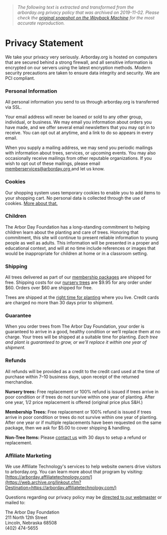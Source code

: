 > *The following text is extracted and transformed from the arborday.org privacy policy that was archived on 2019-11-02. Please check the [original snapshot on the Wayback Machine](https://web.archive.org/web/20191102053704id_/https%3A//www.arborday.org/generalinfo/privacy.cfm) for the most accurate reproduction.*

# Privacy Statement

We take your privacy very seriously. Arborday.org is hosted on computers that are secured behind a strong firewall, and all sensitive information is encrypted on our servers using the latest encryption methods. Modern security precautions are taken to ensure data integrity and security. We are PCI compliant. 

### Personal Information

All personal information you send to us through arborday.org is transferred via SSL.

Your email address will never be loaned or sold to any other group, individual, or business. We may email you information about orders you have made, and we offer several email newsletters that you may opt in to receive. You can opt out at anytime, and a link to do so appears in every email. 

When you supply a mailing address, we may send you periodic mailings with information about trees, services, or upcoming events. You may also occasionally receive mailings from other reputable organizations. If you wish to opt out of these mailings, please email [memberservices@arborday.org ](mailto:memberservices@arborday.org)and let us know. 

### Cookies

Our shopping system uses temporary cookies to enable you to add items to your shopping cart. No personal data is collected through the use of cookies. [More about that.](https://web.archive.org/web/20191102053704id_/https%3A//www.arborday.org/generalinfo/nocookies.cfm)

### Children

The Arbor Day Foundation has a long-standing commitment to helping children learn about the planting and care of trees. Honoring that commitment, this site will continue to present reliable information to young people as well as adults. This information will be presented in a proper and educational context, and will at no time include references or images that would be inappropriate for children at home or in a classroom setting. 

### Shipping

All trees delivered as part of our [membership packages](https://web.archive.org/shopping/memberships/memberships.cfm?membership=trees) are shipped for free. Shipping costs for our [nursery trees](https://web.archive.org/shopping/trees/) are $9.95 for any order under $60. Orders over $60 are shipped for free. 

Trees are shipped at the [right time for planting](https://web.archive.org/TreeInfo/ShippingSchedule.cfm) where you live. Credit cards are charged no more than 30 days prior to shipment.

### Guarantee

When you order trees from The Arbor Day Foundation, your order is guaranteed to arrive in a good, healthy condition or we’ll replace them at no charge. Your trees will be shipped at a suitable time for planting. _Each tree and plant is guaranteed to grow, or we’ll replace it within one year of shipment._

### Refunds

All refunds will be provided as a credit to the credit card used at the time of purchase within 7–10 business days, upon receipt of the returned merchandise.

**Nursery trees:** Free replacement or 100% refund is issued if trees arrive in poor condition or if trees do not survive within one year of planting. After one year, 1/2 price replacement is offered (original price plus S&H.) 

**Membership Trees:** Free replacement or 100% refund is issued if trees arrive in poor condition or trees do not survive within one year of planting. After one year or if multiple replacements have been requested on the same package, then we ask for $5.00 to cover shipping & handling. 

**Non-Tree Items:** Please [contact us](https://web.archive.org/generalinfo) with 30 days to setup a refund or replacement. 

### Affiliate Marketing

We use Affiliate Technology's services to help website owners drive visitors to arborday.org. You can learn more about that program by visiting: [https://arborday.affiliatetechnology.com/](https://web.archive.org/linkout.cfm?Destination=https://arborday.affiliatetechnology.com/)

Questions regarding our privacy policy may be [directed to our webmaster](https://web.archive.org/web/20191102053704id_/https%3A//www.arborday.org/generalinfo/index.cfm) or mailed to:

The Arbor Day Foundation  
211 North 12th Street  
Lincoln, Nebraska 68508  
(402) 474-5655 
